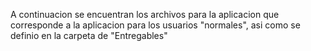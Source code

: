 A continuacion se encuentran los archivos para la aplicacion que corresponde a la aplicacion para los usuarios "normales", asi como se definio en la carpeta de "Entregables"
